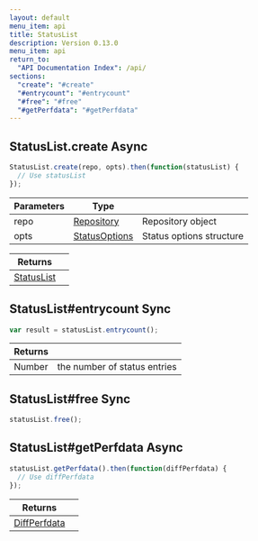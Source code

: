 ```yaml
---
layout: default
menu_item: api
title: StatusList
description: Version 0.13.0
menu_item: api
return_to:
  "API Documentation Index": /api/
sections:
  "create": "#create"
  "#entrycount": "#entrycount"
  "#free": "#free"
  "#getPerfdata": "#getPerfdata"
---
```


## <a name="create"></a><span>StatusList.</span>create <span class="tags"><span class="async">Async</span></span>

```js
StatusList.create(repo, opts).then(function(statusList) {
  // Use statusList
});
```

| Parameters | Type |   |
| --- | --- | --- |
| repo | [Repository](/api/repository/) | Repository object |
| opts | [StatusOptions](/api/status_options/) | Status options structure |

| Returns |  |
| --- | --- |
| [StatusList](/api/status_list/) |  |

## <a name="entrycount"></a><span>StatusList#</span>entrycount <span class="tags"><span class="sync">Sync</span></span>

```js
var result = statusList.entrycount();
```

| Returns |  |
| --- | --- |
| Number |  the number of status entries |

## <a name="free"></a><span>StatusList#</span>free <span class="tags"><span class="sync">Sync</span></span>

```js
statusList.free();
```

## <a name="getPerfdata"></a><span>StatusList#</span>getPerfdata <span class="tags"><span class="async">Async</span></span>

```js
statusList.getPerfdata().then(function(diffPerfdata) {
  // Use diffPerfdata
});
```

| Returns |  |
| --- | --- |
| [DiffPerfdata](/api/diff_perfdata/) |  |

